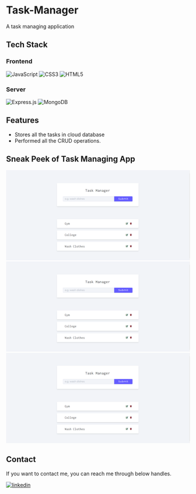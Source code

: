 # Task-Manager

A task managing application


## Tech Stack

### Frontend

![JavaScript](https://img.shields.io/badge/javascript-%23323330.svg?style=for-the-badge&logo=javascript&logoColor=%23F7DF1E)
![CSS3](https://img.shields.io/badge/css3-%231572B6.svg?style=for-the-badge&logo=css3&logoColor=white)
![HTML5](https://img.shields.io/badge/html5-%23E34F26.svg?style=for-the-badge&logo=html5&logoColor=white)


### Server
![Express.js](https://img.shields.io/badge/express.js-%23404d59.svg?style=for-the-badge&logo=express&logoColor=%2361DAFB)
![MongoDB](https://img.shields.io/badge/MongoDB-%234ea94b.svg?style=for-the-badge&logo=mongodb&logoColor=white)


## Features

- Stores all the tasks in cloud database
- Performed all the CRUD operations. 


## Sneak Peek of Task Managing App
![Screenshot](./assets/no-1.png?raw=true "Template Screenshot")
![Screenshot](./assets/no-1.png?raw=true "Template Screenshot")
![Screenshot](./assets/no-1.png?raw=true "Template Screenshot")
<!-- <table>
  <tr>
    <td><img src="./assets/no-1.PNG" alt="mockup" /></td>
    <td><img src="./assets/no-2.PNG" alt="mockups" /></td>
    <td><img src="./assets/no-3.PNG" alt="mockup" /></td>
  </tr>
</table> -->

## Contact
If you want to contact me, you can reach me through below handles.

[![linkedin](https://img.shields.io/badge/LinkedIn-0077B5?style=for-the-badge&logo=linkedin&logoColor=white)](https://www.linkedin.com/in/ashish-thakur-065565217/)



